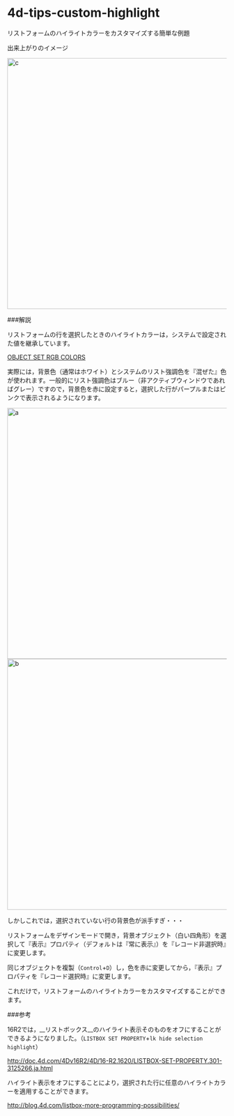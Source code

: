 # 4d-tips-custom-highlight
リストフォームのハイライトカラーをカスタマイズする簡単な例題

出来上がりのイメージ

<img width="576" alt="c" src="https://cloud.githubusercontent.com/assets/10509075/23646839/065337f0-0356-11e7-9aea-2a21956506e2.png">

###解説

リストフォームの行を選択したときのハイライトカラーは，システムで設定された値を継承しています。

[OBJECT SET RGB COLORS ](http://doc.4d.com/4Dv15/4D/15.4/OBJECT-SET-RGB-COLORS.301-3273836.ja.html)

実際には，背景色（通常はホワイト）とシステムのリスト強調色を『混ぜた』色が使われます。一般的にリスト強調色はブルー（非アクティブウィンドウであればグレー）ですので，背景色を赤に設定すると，選択した行がパープルまたはピンクで表示されるようになります。

<img width="576" alt="a" src="https://cloud.githubusercontent.com/assets/10509075/23646840/0673d320-0356-11e7-82e5-543cc9ba8ca0.png">

<img width="576" alt="b" src="https://cloud.githubusercontent.com/assets/10509075/23646838/0650d78a-0356-11e7-9ef5-5f22c64c4ea1.png">

しかしこれでは，選択されていない行の背景色が派手すぎ・・・

リストフォームをデザインモードで開き，背景オブジェクト（白い四角形）を選択して『表示』プロパティ（デフォルトは『常に表示』）を『レコード非選択時』に変更します。

同じオブジェクトを複製（``Control``+``D``）し，色を赤に変更してから，『表示』プロパティを『レコード選択時』に変更します。

これだけで，リストフォームのハイライトカラーをカスタマイズすることができます。

###参考

16R2では，__リストボックス__のハイライト表示そのものをオフにすることができるようになりました。（``LISTBOX SET PROPERTY``+``lk hide selection highlight``）

http://doc.4d.com/4Dv16R2/4D/16-R2.1620/LISTBOX-SET-PROPERTY.301-3125266.ja.html

ハイライト表示をオフにすることにより，選択された行に任意のハイライトカラーを適用することができます。

http://blog.4d.com/listbox-more-programming-possibilities/
